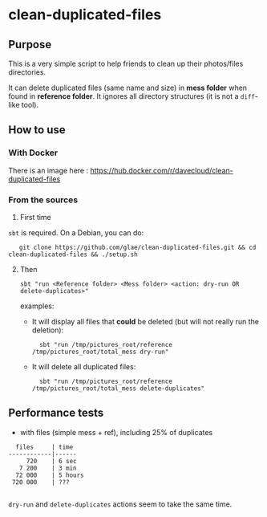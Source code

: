 # clean-duplicated-files

## Purpose

This is a very simple script to help friends to clean up their photos/files directories.

It can delete duplicated files (same name and size) in **mess folder** when found in **reference folder**.
It ignores all directory structures (it is not a `diff`-like tool).

## How to use
 
### With Docker 

There is an image here : https://hub.docker.com/r/davecloud/clean-duplicated-files

### From the sources
 
1. First time

`sbt` is required. On a Debian, you can do:

       git clone https://github.com/glae/clean-duplicated-files.git && cd clean-duplicated-files && ./setup.sh
    
2. Then

       sbt "run <Reference folder> <Mess folder> <action: dry-run OR delete-duplicates>"
       
    examples: 

    - It will display all files that **could** be deleted (but will not really run the deletion):

            sbt "run /tmp/pictures_root/reference /tmp/pictures_root/total_mess dry-run"
       
    - It will delete all duplicated files:

            sbt "run /tmp/pictures_root/reference /tmp/pictures_root/total_mess delete-duplicates"
     

## Performance tests

- with files (simple mess + ref), including 25% of duplicates

```
  files     | time 
------------|------
     720    | 6 sec                      
   7 200    | 3 min
  72 000    | 5 hours
 720 000    | ???
 
```

`dry-run` and `delete-duplicates` actions seem to take the same time.

